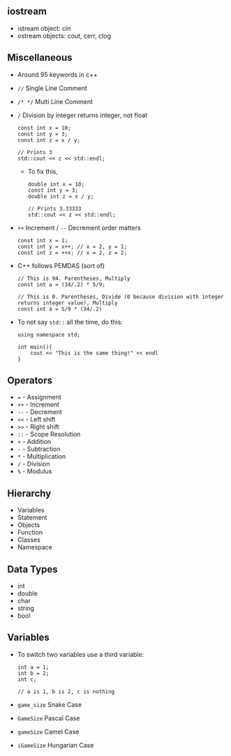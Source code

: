 ## iostream

- istream object: cin
- ostream objects: cout, cerr, clog

## Miscellaneous

- Around 95 keywords in c++
- `//` Single Line Comment
- `/* */` Multi Line Comment
- `/` Division by integer returns integer, not float

  ```
  const int x = 10;
  const int y = 3;
  const int z = x / y;

  // Prints 3
  std::cout << z << std::endl;

  ```

  - To fix this,

    ```
    double int x = 10;
    const int y = 3;
    double int z = x / y;

    // Prints 3.33333
    std::cout << z << std::endl;

    ```

- `++` Increment / `--` Decrement order matters
  ```
  const int x = 1;
  const int y = x++; // x = 2, y = 1;
  const int z = ++x; // x = 2, z = 2;
  ```
- C++ follows PEMDAS (sort of)

  ```
  // This is 94. Parentheses, Multiply
  const int a = (34/.2) * 5/9;

  // This is 0. Parentheses, Divide (0 because division with integer returns integer value), Multiply
  const int a = 5/9 * (34/.2)
  ```

- To not say `std::` all the time, do this:

  ```
  using namespace std;

  int main(){
      cout << "This is the same thing!" << endl
  }
  ```

## Operators

- `=` - Assignment
- `++` - Increment
- `--` - Decrement
- `<<` - Left shift
- `>>` - Right shift
- `::` - Scope Resolution
- `+` - Addition
- `-` - Subtraction
- `*` - Multiplication
- `/` - Division
- `%` - Modulus

## Hierarchy

- Variables
- Statement
- Objects
- Function
- Classes
- Namespace

## Data Types

- int
- double
- char
- string
- bool

## Variables

- To switch two variables use a third variable:

  ```
  int a = 1;
  int b = 2;
  int c;

  // a is 1, b is 2, c is nothing

  ```

- `game_size` Snake Case
- `GameSize` Pascal Case
- `gameSize` Camel Case
- `iGameSize` Hungarian Case
